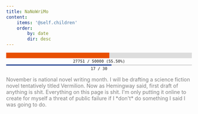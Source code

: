 ```yaml
---
title: NaNoWriMo
content:
    items: '@self.children'
    order:
        by: date
        dir: desc
---
```


<div style="margin: auto; text-align: center; width: 100%;" title="55.50%"><div style="text-align: left; margin: 2px auto; font-size: 0px; line-height: 0px; background: #DDDDDD; overflow: hidden; "><div style="font-size: 0px; line-height: 0px; height: 15px; min-width: 0%; max-width: 55.50%; width: 55.50%; background: #E84F02; "><!----></div></div><div style="font-size: 8pt; font-family: monospace; ">27751 &#47; 50000 (55.50%)</div></div>

<div style="margin: auto; text-align: center; width: 100%;" title="56.67%"><div style="text-align: left; margin: 2px auto; font-size: 0px; line-height: 0px; background: #DDDDDD; overflow: hidden; "><div style="font-size: 0px; line-height: 0px; height: 3px; min-width: 0%; max-width: 56.67%; width: 56.67%; background: #1D3D8D; "><!----></div></div><div style="font-size: 8pt; font-family: monospace; ">17 &#47; 30</div></div>

<p style="color: gray">November is national novel writing month. I will be drafting a science fiction novel tentatively titled Vermilion. Now as Hemingway said, first draft of anything is shit. Everything on this page is shit. I'm only putting it online to create for myself a threat of public failure if I *don't* do something I said I was going to do.</p>
